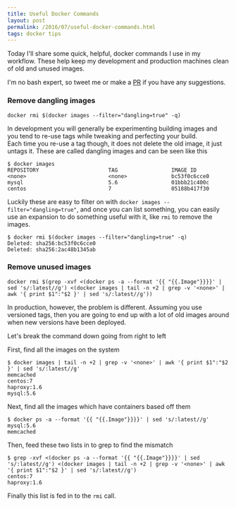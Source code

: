 ```yaml
---
title: Useful Docker Commands
layout: post
permalink: /2016/07/useful-docker-commands.html
tags: docker tips
---
```


Today I'll share some quick, helpful, docker commands I use in my workflow. These help keep my development and production machines clean of old and unused images.

I'm no bash expert, so tweet me or make a [PR](https://github.com/csainty/csainty.github.io) if you have any suggestions.

<!-- more -->

### Remove dangling images

```
docker rmi $(docker images --filter="dangling=true" -q)
```

In development you will generally be experimenting building images and you tend to re-use tags while tweaking and perfecting your build.  
Each time you re-use a tag though, it does not delete the old image, it just untags it. These are called dangling images and can be seen like this

```
$ docker images
REPOSITORY                      TAG                 IMAGE ID    
<none>                          <none>              bc53f0c6cce0
mysql                           5.6                 01bbb21c400c
centos                          7                   05188b417f30
```

Luckily these are easy to filter on with `docker images --filter="dangling=true"`, and once you can list something, you can easily use an expansion to do something useful with it, like `rmi` to remove the images.

```
$ docker rmi $(docker images --filter="dangling=true" -q)
Deleted: sha256:bc53f0c6cce0
Deleted: sha256:2ac48b1345ab
```

### Remove unused images

```
docker rmi $(grep -xvf <(docker ps -a --format '{{ "{{.Image"}}}}' | sed 's/:latest//g') <(docker images | tail -n +2 | grep -v '<none>' | awk '{ print $1":"$2 }' | sed 's/:latest//g'))
```

In production, however, the problem is different. Assuming you use versioned tags, then you are going to end up with a lot of old images around when new versions have been deployed.  

Let's break the command down going from right to left

First, find all the images on the system

```
$ docker images | tail -n +2 | grep -v '<none>' | awk '{ print $1":"$2 }' | sed 's/:latest//g'
memcached
centos:7
haproxy:1.6
mysql:5.6
```

Next, find all the images which have containers based off them

```
$ docker ps -a --format '{{ "{{.Image"}}}}' | sed 's/:latest//g'
mysql:5.6
memcached
```

Then, feed these two lists in to grep to find the mismatch

```
$ grep -xvf <(docker ps -a --format '{{ "{{.Image"}}}}' | sed 's/:latest//g') <(docker images | tail -n +2 | grep -v '<none>' | awk '{ print $1":"$2 }' | sed 's/:latest//g')
centos:7
haproxy:1.6
```

Finally this list is fed in to the `rmi` call.
